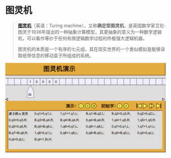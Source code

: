 # 图灵机

> **[图灵机](../.gitbook/assets/turing.html)**（英语：Turing machine），又称**确定型图灵机**，是英国数学家艾伦·图灵于1936年提出的一种抽象计算模型，其更抽象的意义为一种数学逻辑机，可以看作等价于任何有限逻辑数学过程的终极强大逻辑机器。
>
> 图灵机的本质是一个有序的七元组，其在现实世界的一个类似模拟是能够读取纸带信息的移动盒子所组成的系统。

![truning](../.gitbook/assets/turing.jpg)

